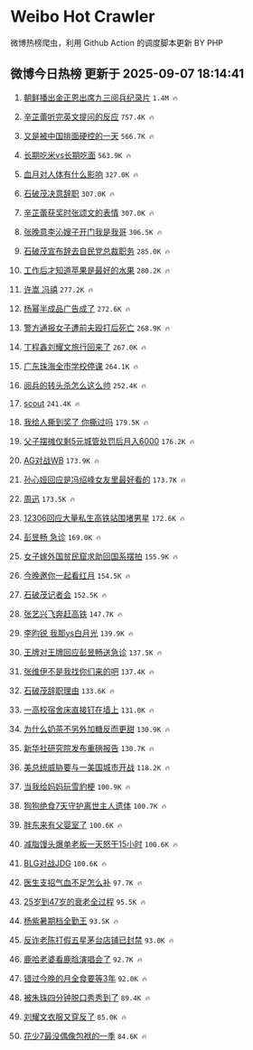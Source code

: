 # Weibo Hot Crawler 



微博热榜爬虫，利用 Github Action 的调度脚本更新 BY PHP 


## 微博今日热榜 更新于 2025-09-07 18:14:41 
1. [朝鲜播出金正恩出席九三阅兵纪录片](https://s.weibo.com/weibo?q=%23%E6%9C%9D%E9%B2%9C%E6%92%AD%E5%87%BA%E9%87%91%E6%AD%A3%E6%81%A9%E5%87%BA%E5%B8%AD%E4%B9%9D%E4%B8%89%E9%98%85%E5%85%B5%E7%BA%AA%E5%BD%95%E7%89%87%23&t=31&band_rank=1&Refer=top) `1.4M 🔥` 

1. [辛芷蕾听完英文提问的反应](https://s.weibo.com/weibo?q=%23%E8%BE%9B%E8%8A%B7%E8%95%BE%E5%90%AC%E5%AE%8C%E8%8B%B1%E6%96%87%E6%8F%90%E9%97%AE%E7%9A%84%E5%8F%8D%E5%BA%94%23&t=31&band_rank=2&Refer=top) `757.4K 🔥` 

1. [又是被中国排面硬控的一天](https://s.weibo.com/weibo?q=%23%E5%8F%88%E6%98%AF%E8%A2%AB%E4%B8%AD%E5%9B%BD%E6%8E%92%E9%9D%A2%E7%A1%AC%E6%8E%A7%E7%9A%84%E4%B8%80%E5%A4%A9%23&t=31&band_rank=3&Refer=top) `566.7K 🔥` 

1. [长期吃米vs长期吃面](https://s.weibo.com/weibo?q=%E9%95%BF%E6%9C%9F%E5%90%83%E7%B1%B3vs%E9%95%BF%E6%9C%9F%E5%90%83%E9%9D%A2&t=31&band_rank=4&Refer=top) `563.9K 🔥` 

1. [血月对人体有什么影响](https://s.weibo.com/weibo?q=%23%E8%A1%80%E6%9C%88%E5%AF%B9%E4%BA%BA%E4%BD%93%E6%9C%89%E4%BB%80%E4%B9%88%E5%BD%B1%E5%93%8D%23&t=31&band_rank=5&Refer=top) `327.0K 🔥` 

1. [石破茂决意辞职](https://s.weibo.com/weibo?q=%23%E7%9F%B3%E7%A0%B4%E8%8C%82%E5%86%B3%E6%84%8F%E8%BE%9E%E8%81%8C%23&t=31&band_rank=6&Refer=top) `307.0K 🔥` 

1. [辛芷蕾获奖时张颂文的表情](https://s.weibo.com/weibo?q=%23%E8%BE%9B%E8%8A%B7%E8%95%BE%E8%8E%B7%E5%A5%96%E6%97%B6%E5%BC%A0%E9%A2%82%E6%96%87%E7%9A%84%E8%A1%A8%E6%83%85%23&t=31&band_rank=7&Refer=top) `307.0K 🔥` 

1. [张晚意李沁嫂子开门我是我哥](https://s.weibo.com/weibo?q=%E5%BC%A0%E6%99%9A%E6%84%8F%E6%9D%8E%E6%B2%81%E5%AB%82%E5%AD%90%E5%BC%80%E9%97%A8%E6%88%91%E6%98%AF%E6%88%91%E5%93%A5&t=31&band_rank=8&Refer=top) `306.5K 🔥` 

1. [石破茂宣布辞去自民党总裁职务](https://s.weibo.com/weibo?q=%23%E7%9F%B3%E7%A0%B4%E8%8C%82%E5%AE%A3%E5%B8%83%E8%BE%9E%E5%8E%BB%E8%87%AA%E6%B0%91%E5%85%9A%E6%80%BB%E8%A3%81%E8%81%8C%E5%8A%A1%23&t=31&band_rank=9&Refer=top) `285.0K 🔥` 

1. [工作后才知道苹果是最好的水果](https://s.weibo.com/weibo?q=%E5%B7%A5%E4%BD%9C%E5%90%8E%E6%89%8D%E7%9F%A5%E9%81%93%E8%8B%B9%E6%9E%9C%E6%98%AF%E6%9C%80%E5%A5%BD%E7%9A%84%E6%B0%B4%E6%9E%9C&t=31&band_rank=10&Refer=top) `280.2K 🔥` 

1. [许嵩 冯禧](https://s.weibo.com/weibo?q=%E8%AE%B8%E5%B5%A9%20%E5%86%AF%E7%A6%A7&t=31&band_rank=11&Refer=top) `277.2K 🔥` 

1. [杨幂半成品广告成了](https://s.weibo.com/weibo?q=%23%E6%9D%A8%E5%B9%82%E5%8D%8A%E6%88%90%E5%93%81%E5%B9%BF%E5%91%8A%E6%88%90%E4%BA%86%23&t=31&band_rank=12&Refer=top) `272.6K 🔥` 

1. [警方通报女子遭前夫殴打后死亡](https://s.weibo.com/weibo?q=%23%E8%AD%A6%E6%96%B9%E9%80%9A%E6%8A%A5%E5%A5%B3%E5%AD%90%E9%81%AD%E5%89%8D%E5%A4%AB%E6%AE%B4%E6%89%93%E5%90%8E%E6%AD%BB%E4%BA%A1%23&t=31&band_rank=13&Refer=top) `268.9K 🔥` 

1. [丁程鑫刘耀文旅行回来了](https://s.weibo.com/weibo?q=%23%E4%B8%81%E7%A8%8B%E9%91%AB%E5%88%98%E8%80%80%E6%96%87%E6%97%85%E8%A1%8C%E5%9B%9E%E6%9D%A5%E4%BA%86%23&t=31&band_rank=14&Refer=top) `267.0K 🔥` 

1. [广东珠海全市学校停课](https://s.weibo.com/weibo?q=%23%E5%B9%BF%E4%B8%9C%E7%8F%A0%E6%B5%B7%E5%85%A8%E5%B8%82%E5%AD%A6%E6%A0%A1%E5%81%9C%E8%AF%BE%23&t=31&band_rank=15&Refer=top) `264.1K 🔥` 

1. [阅兵的转头杀怎么这么帅](https://s.weibo.com/weibo?q=%23%E9%98%85%E5%85%B5%E7%9A%84%E8%BD%AC%E5%A4%B4%E6%9D%80%E6%80%8E%E4%B9%88%E8%BF%99%E4%B9%88%E5%B8%85%23&t=31&band_rank=16&Refer=top) `252.4K 🔥` 

1. [scout](https://s.weibo.com/weibo?q=scout&t=31&band_rank=17&Refer=top) `241.4K 🔥` 

1. [我给人撕到奖了 你撕过吗](https://s.weibo.com/weibo?q=%E6%88%91%E7%BB%99%E4%BA%BA%E6%92%95%E5%88%B0%E5%A5%96%E4%BA%86%20%E4%BD%A0%E6%92%95%E8%BF%87%E5%90%97&t=31&band_rank=18&Refer=top) `179.5K 🔥` 

1. [父子摆摊仅剩5元城管处罚后月入6000](https://s.weibo.com/weibo?q=%23%E7%88%B6%E5%AD%90%E6%91%86%E6%91%8A%E4%BB%85%E5%89%A95%E5%85%83%E5%9F%8E%E7%AE%A1%E5%A4%84%E7%BD%9A%E5%90%8E%E6%9C%88%E5%85%A56000%23&t=31&band_rank=19&Refer=top) `176.2K 🔥` 

1. [AG对战WB](https://s.weibo.com/weibo?q=%23AG%E5%AF%B9%E6%88%98WB%23&t=31&band_rank=20&Refer=top) `173.9K 🔥` 

1. [孙心娅回应是冯绍峰女友里最好看的](https://s.weibo.com/weibo?q=%23%E5%AD%99%E5%BF%83%E5%A8%85%E5%9B%9E%E5%BA%94%E6%98%AF%E5%86%AF%E7%BB%8D%E5%B3%B0%E5%A5%B3%E5%8F%8B%E9%87%8C%E6%9C%80%E5%A5%BD%E7%9C%8B%E7%9A%84%23&t=31&band_rank=21&Refer=top) `173.7K 🔥` 

1. [周迅](https://s.weibo.com/weibo?q=%E5%91%A8%E8%BF%85&t=31&band_rank=22&Refer=top) `173.5K 🔥` 

1. [12306回应大量私生高铁站围堵男星](https://s.weibo.com/weibo?q=%2312306%E5%9B%9E%E5%BA%94%E5%A4%A7%E9%87%8F%E7%A7%81%E7%94%9F%E9%AB%98%E9%93%81%E7%AB%99%E5%9B%B4%E5%A0%B5%E7%94%B7%E6%98%9F%23&t=31&band_rank=23&Refer=top) `172.6K 🔥` 

1. [彭昱畅 急诊](https://s.weibo.com/weibo?q=%E5%BD%AD%E6%98%B1%E7%95%85%20%E6%80%A5%E8%AF%8A&t=31&band_rank=24&Refer=top) `169.0K 🔥` 

1. [女子嫁外国贫民窟求助回国系摆拍](https://s.weibo.com/weibo?q=%23%E5%A5%B3%E5%AD%90%E5%AB%81%E5%A4%96%E5%9B%BD%E8%B4%AB%E6%B0%91%E7%AA%9F%E6%B1%82%E5%8A%A9%E5%9B%9E%E5%9B%BD%E7%B3%BB%E6%91%86%E6%8B%8D%23&t=31&band_rank=25&Refer=top) `155.9K 🔥` 

1. [今晚邀你一起看红月](https://s.weibo.com/weibo?q=%23%E4%BB%8A%E6%99%9A%E9%82%80%E4%BD%A0%E4%B8%80%E8%B5%B7%E7%9C%8B%E7%BA%A2%E6%9C%88%23&t=31&band_rank=26&Refer=top) `154.5K 🔥` 

1. [石破茂记者会](https://s.weibo.com/weibo?q=%23%E7%9F%B3%E7%A0%B4%E8%8C%82%E8%AE%B0%E8%80%85%E4%BC%9A%23&t=31&band_rank=27&Refer=top) `152.5K 🔥` 

1. [张艺兴飞奔赶高铁](https://s.weibo.com/weibo?q=%E5%BC%A0%E8%89%BA%E5%85%B4%E9%A3%9E%E5%A5%94%E8%B5%B6%E9%AB%98%E9%93%81&t=31&band_rank=28&Refer=top) `147.7K 🔥` 

1. [李昀锐 我那ys白月光](https://s.weibo.com/weibo?q=%E6%9D%8E%E6%98%80%E9%94%90%20%E6%88%91%E9%82%A3ys%E7%99%BD%E6%9C%88%E5%85%89&t=31&band_rank=29&Refer=top) `139.9K 🔥` 

1. [王牌对王牌回应彭昱畅送急诊](https://s.weibo.com/weibo?q=%23%E7%8E%8B%E7%89%8C%E5%AF%B9%E7%8E%8B%E7%89%8C%E5%9B%9E%E5%BA%94%E5%BD%AD%E6%98%B1%E7%95%85%E9%80%81%E6%80%A5%E8%AF%8A%23&t=31&band_rank=30&Refer=top) `137.5K 🔥` 

1. [张维伊不是我找你们来的吧](https://s.weibo.com/weibo?q=%23%E5%BC%A0%E7%BB%B4%E4%BC%8A%E4%B8%8D%E6%98%AF%E6%88%91%E6%89%BE%E4%BD%A0%E4%BB%AC%E6%9D%A5%E7%9A%84%E5%90%A7%23&t=31&band_rank=31&Refer=top) `137.4K 🔥` 

1. [石破茂辞职理由](https://s.weibo.com/weibo?q=%23%E7%9F%B3%E7%A0%B4%E8%8C%82%E8%BE%9E%E8%81%8C%E7%90%86%E7%94%B1%23&t=31&band_rank=32&Refer=top) `133.6K 🔥` 

1. [一高校宿舍床直接钉在墙上](https://s.weibo.com/weibo?q=%23%E4%B8%80%E9%AB%98%E6%A0%A1%E5%AE%BF%E8%88%8D%E5%BA%8A%E7%9B%B4%E6%8E%A5%E9%92%89%E5%9C%A8%E5%A2%99%E4%B8%8A%23&t=31&band_rank=33&Refer=top) `131.0K 🔥` 

1. [为什么奶茶不另外加糖反而更甜](https://s.weibo.com/weibo?q=%E4%B8%BA%E4%BB%80%E4%B9%88%E5%A5%B6%E8%8C%B6%E4%B8%8D%E5%8F%A6%E5%A4%96%E5%8A%A0%E7%B3%96%E5%8F%8D%E8%80%8C%E6%9B%B4%E7%94%9C&t=31&band_rank=34&Refer=top) `130.9K 🔥` 

1. [新华社研究院发布重磅报告](https://s.weibo.com/weibo?q=%23%E6%96%B0%E5%8D%8E%E7%A4%BE%E7%A0%94%E7%A9%B6%E9%99%A2%E5%8F%91%E5%B8%83%E9%87%8D%E7%A3%85%E6%8A%A5%E5%91%8A%23&t=31&band_rank=35&Refer=top) `130.7K 🔥` 

1. [美总统威胁要与一美国城市开战](https://s.weibo.com/weibo?q=%23%E7%BE%8E%E6%80%BB%E7%BB%9F%E5%A8%81%E8%83%81%E8%A6%81%E4%B8%8E%E4%B8%80%E7%BE%8E%E5%9B%BD%E5%9F%8E%E5%B8%82%E5%BC%80%E6%88%98%23&t=31&band_rank=36&Refer=top) `118.2K 🔥` 

1. [当我给妈妈玩雪豹梗](https://s.weibo.com/weibo?q=%E5%BD%93%E6%88%91%E7%BB%99%E5%A6%88%E5%A6%88%E7%8E%A9%E9%9B%AA%E8%B1%B9%E6%A2%97&t=31&band_rank=37&Refer=top) `100.9K 🔥` 

1. [狗狗绝食7天守护离世主人遗体](https://s.weibo.com/weibo?q=%23%E7%8B%97%E7%8B%97%E7%BB%9D%E9%A3%9F7%E5%A4%A9%E5%AE%88%E6%8A%A4%E7%A6%BB%E4%B8%96%E4%B8%BB%E4%BA%BA%E9%81%97%E4%BD%93%23&t=31&band_rank=38&Refer=top) `100.7K 🔥` 

1. [胖东来有父婴室了](https://s.weibo.com/weibo?q=%23%E8%83%96%E4%B8%9C%E6%9D%A5%E6%9C%89%E7%88%B6%E5%A9%B4%E5%AE%A4%E4%BA%86%23&t=31&band_rank=39&Refer=top) `100.6K 🔥` 

1. [减脂馒头爆单老板一天怒干15小时](https://s.weibo.com/weibo?q=%23%E5%87%8F%E8%84%82%E9%A6%92%E5%A4%B4%E7%88%86%E5%8D%95%E8%80%81%E6%9D%BF%E4%B8%80%E5%A4%A9%E6%80%92%E5%B9%B215%E5%B0%8F%E6%97%B6%23&t=31&band_rank=40&Refer=top) `100.6K 🔥` 

1. [BLG对战JDG](https://s.weibo.com/weibo?q=%23BLG%E5%AF%B9%E6%88%98JDG%23&t=31&band_rank=41&Refer=top) `100.6K 🔥` 

1. [医生支招气血不足怎么补](https://s.weibo.com/weibo?q=%23%E5%8C%BB%E7%94%9F%E6%94%AF%E6%8B%9B%E6%B0%94%E8%A1%80%E4%B8%8D%E8%B6%B3%E6%80%8E%E4%B9%88%E8%A1%A5%23&t=31&band_rank=42&Refer=top) `97.7K 🔥` 

1. [25岁到47岁的衰老全过程](https://s.weibo.com/weibo?q=%2325%E5%B2%81%E5%88%B047%E5%B2%81%E7%9A%84%E8%A1%B0%E8%80%81%E5%85%A8%E8%BF%87%E7%A8%8B%23&t=31&band_rank=43&Refer=top) `95.5K 🔥` 

1. [杨紫暑期档全勤王](https://s.weibo.com/weibo?q=%23%E6%9D%A8%E7%B4%AB%E6%9A%91%E6%9C%9F%E6%A1%A3%E5%85%A8%E5%8B%A4%E7%8E%8B%23&t=31&band_rank=44&Refer=top) `93.5K 🔥` 

1. [反诈老陈打假五星茅台店铺已封禁](https://s.weibo.com/weibo?q=%23%E5%8F%8D%E8%AF%88%E8%80%81%E9%99%88%E6%89%93%E5%81%87%E4%BA%94%E6%98%9F%E8%8C%85%E5%8F%B0%E5%BA%97%E9%93%BA%E5%B7%B2%E5%B0%81%E7%A6%81%23&t=31&band_rank=45&Refer=top) `93.0K 🔥` 

1. [鹿哈老婆看鹿晗演唱会了](https://s.weibo.com/weibo?q=%23%E9%B9%BF%E5%93%88%E8%80%81%E5%A9%86%E7%9C%8B%E9%B9%BF%E6%99%97%E6%BC%94%E5%94%B1%E4%BC%9A%E4%BA%86%23&t=31&band_rank=46&Refer=top) `92.7K 🔥` 

1. [错过今晚的月全食要等3年](https://s.weibo.com/weibo?q=%23%E9%94%99%E8%BF%87%E4%BB%8A%E6%99%9A%E7%9A%84%E6%9C%88%E5%85%A8%E9%A3%9F%E8%A6%81%E7%AD%893%E5%B9%B4%23&t=31&band_rank=47&Refer=top) `92.0K 🔥` 

1. [被朱珠四分钟脱口秀秀到了](https://s.weibo.com/weibo?q=%E8%A2%AB%E6%9C%B1%E7%8F%A0%E5%9B%9B%E5%88%86%E9%92%9F%E8%84%B1%E5%8F%A3%E7%A7%80%E7%A7%80%E5%88%B0%E4%BA%86&t=31&band_rank=48&Refer=top) `89.4K 🔥` 

1. [刘耀文衣服又穿反了](https://s.weibo.com/weibo?q=%23%E5%88%98%E8%80%80%E6%96%87%E8%A1%A3%E6%9C%8D%E5%8F%88%E7%A9%BF%E5%8F%8D%E4%BA%86%23&t=31&band_rank=49&Refer=top) `85.0K 🔥` 

1. [花少7最没偶像包袱的一季](https://s.weibo.com/weibo?q=%E8%8A%B1%E5%B0%917%E6%9C%80%E6%B2%A1%E5%81%B6%E5%83%8F%E5%8C%85%E8%A2%B1%E7%9A%84%E4%B8%80%E5%AD%A3&t=31&band_rank=50&Refer=top) `84.6K 🔥` 

